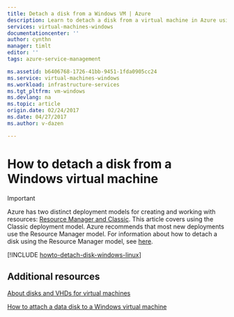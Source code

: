 ```yaml
---
title: Detach a disk from a Windows VM | Azure
description: Learn to detach a disk from a virtual machine in Azure using the classic deployment model.
services: virtual-machines-windows
documentationcenter: ''
author: cynthn
manager: timlt
editor: ''
tags: azure-service-management

ms.assetid: b6406768-1726-41bb-9451-1fda0905cc24
ms.service: virtual-machines-windows
ms.workload: infrastructure-services
ms.tgt_pltfrm: vm-windows
ms.devlang: na
ms.topic: article
origin.date: 02/24/2017
ms.date: 04/27/2017
ms.author: v-dazen

---
```

# How to detach a disk from a Windows virtual machine
> [!IMPORTANT]
> Azure has two distinct deployment models for creating and working with resources: [Resource Manager and Classic](../../../resource-manager-deployment-model.md). This article covers using the Classic deployment model. Azure recommends that most new deployments use the Resource Manager model. For information about how to detach a disk using the Resource Manager model, see [here](../../virtual-machines-windows-detach-disk.md?toc=%2fvirtual-machines%2fwindows%2ftoc.json).

[!INCLUDE [howto-detach-disk-windows-linux](../../../../includes/howto-detach-disk-windows-linux.md)]

## Additional resources
[About disks and VHDs for virtual machines](../../../storage/storage-about-disks-and-vhds-windows.md?toc=%2fvirtual-machines%2fwindows%2ftoc.json)

[How to attach a data disk to a Windows virtual machine](attach-disk.md)
